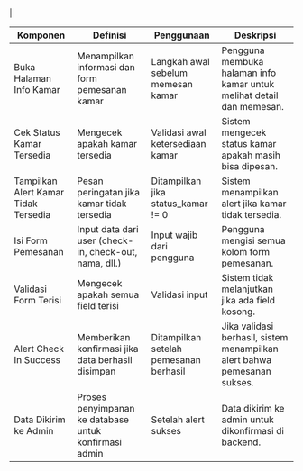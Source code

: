 |



Komponen                             | Definisi                                               | Penggunaan                             | Deskripsi                                                                |
| ------------------------------------ | ------------------------------------------------------ | -------------------------------------- | ------------------------------------------------------------------------ |
| Buka Halaman Info Kamar              | Menampilkan informasi dan form pemesanan kamar         | Langkah awal sebelum memesan kamar     | Pengguna membuka halaman info kamar untuk melihat detail dan memesan.    |
| Cek Status Kamar Tersedia            | Mengecek apakah kamar tersedia                         | Validasi awal ketersediaan kamar       | Sistem mengecek status kamar apakah masih bisa dipesan.                  |
| Tampilkan Alert Kamar Tidak Tersedia | Pesan peringatan jika kamar tidak tersedia             | Ditampilkan jika status\_kamar != 0    | Sistem menampilkan alert jika kamar tidak tersedia.                      |
| Isi Form Pemesanan                   | Input data dari user (check-in, check-out, nama, dll.) | Input wajib dari pengguna              | Pengguna mengisi semua kolom form pemesanan.                             |
| Validasi Form Terisi                 | Mengecek apakah semua field terisi                     | Validasi input                         | Sistem tidak melanjutkan jika ada field kosong.                          |
| Alert Check In Success               | Memberikan konfirmasi jika data berhasil disimpan      | Ditampilkan setelah pemesanan berhasil | Jika validasi berhasil, sistem menampilkan alert bahwa pemesanan sukses. |
| Data Dikirim ke Admin                | Proses penyimpanan ke database untuk konfirmasi admin  | Setelah alert sukses                   | Data dikirim ke admin untuk dikonfirmasi di backend.                     |

